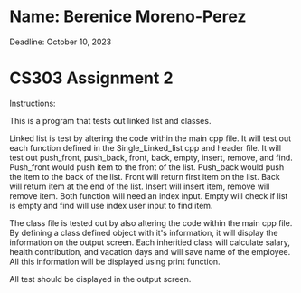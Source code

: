 # Name: Berenice Moreno-Perez
Deadline: October 10, 2023

# CS303 Assignment 2
Instructions:

This is a program that tests out linked list and classes. 

Linked list is test by altering the code within the main cpp file. It will test out each function defined in the Single_Linked_list cpp and header file. It will test out push_front, push_back, front, back, empty, insert, remove, and find. Push_front would push item to the front of the list. Push_back would push the item to the back of the list. Front will return first item on the list. Back will return item at the end of the list. Insert will insert item, remove will remove item. Both function will need an index input. Empty will check if list is empty and find will use index user input to find item. 

The class file is tested out by also altering the code within the main cpp file. By defining a class defined object with it's information, it will display the information on the output screen. Each inheritied class will calculate salary, health contribution, and vacation days and will save name of the employee. All this information will be displayed using print function. 

All test should be displayed in the output screen. 


